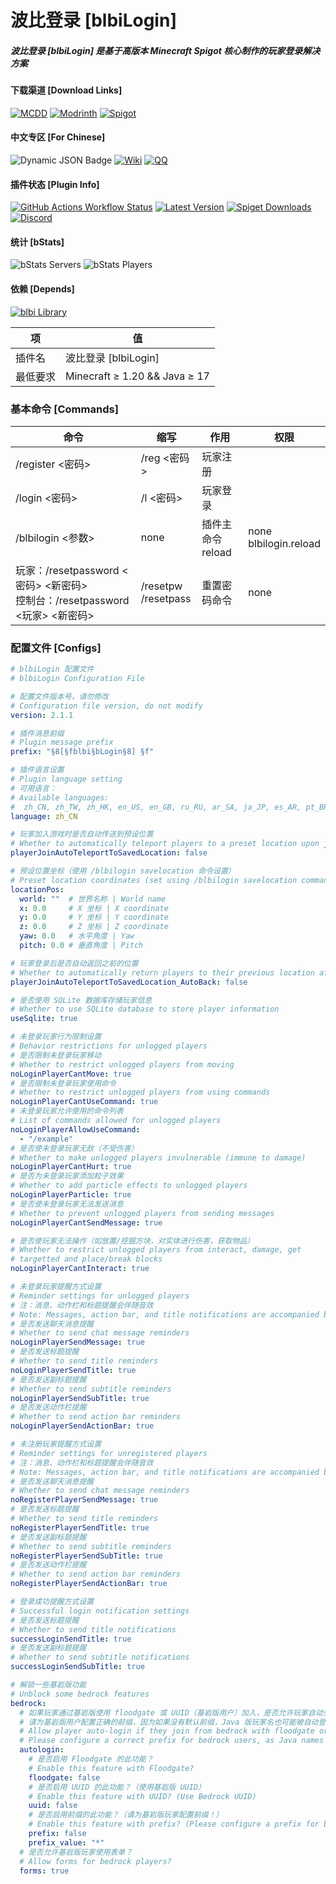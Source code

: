 # 波比登录 [blbiLogin]

##### 波比登录 [blbiLogin] 是基于高版本 Minecraft Spigot 核心制作的玩家登录解决方案

#### 下载渠道 [Download Links]

[![MCDD](https://mcdd.cn/available_min.png)](https://mcdd.cn/resources/3) [![Modrinth](https://cdn.jsdelivr.net/npm/@intergrav/devins-badges@3/assets/cozy/available/modrinth_vector.svg)](https://modrinth.com/plugin/blbilogin) [![Spigot](https://cdn.jsdelivr.net/npm/@intergrav/devins-badges@3/assets/cozy/supported/spigot_vector.svg)](https://www.spigotmc.org/resources/117672)

#### 中文专区 [For Chinese]
<img alt="Dynamic JSON Badge" src="https://img.shields.io/badge/dynamic/json?url=https%3A%2F%2Fapi.mcdd.cn%2Fddget%2Fresource%2Finfo%2F2&query=resource.version&prefix=v%20&style=for-the-badge&label=MCDD%E5%B7%B2%E5%8F%91%E5%B8%83&color=hsl(180%2C%2055%25%2C%2049%25)&link=https%3A%2F%2Fmcdd.cn%2Fresources%2F3"> [![Wiki](https://img.shields.io/badge/%E4%B8%AD%E6%96%87%E6%96%87%E6%A1%A3-blue?style=for-the-badge&label=Wiki)](https://eggfine.gitbook.io/blbilogin-docs) [![QQ](https://img.shields.io/badge/%E5%8A%A0%E5%85%A5%E7%BE%A4%E8%81%8A-blue?style=for-the-badge&label=QQ&color=white)](https://qm.qq.com/q/TWjF1qyIg2)

#### 插件状态 [Plugin Info]
[![GitHub Actions Workflow Status](https://img.shields.io/github/actions/workflow/status/EggFine/blbiLogin/gradle.yml?style=for-the-badge)](https://github.com/EggFine/blbiLogin/actions) [![Latest Version](https://img.shields.io/spiget/version/117672?style=for-the-badge&label=Latest%20Version&color=brightgreen)](https://www.spigotmc.org/resources/117672) [![Spiget Downloads](https://img.shields.io/spiget/downloads/117672?style=for-the-badge)](https://www.spigotmc.org/resources/117672) [![Discord](https://img.shields.io/discord/1256544705991147601?style=for-the-badge&label=Discord&color=pink)](https://discord.gg/KjXXbSgJru)

#### 统计 [bStats]
![bStats Servers](https://img.shields.io/bstats/servers/22490?style=for-the-badge) ![bStats Players](https://img.shields.io/bstats/players/22490?style=for-the-badge)

#### 依赖 [Depends]
[![blbi Library](https://img.shields.io/spiget/version/118213?style=for-the-badge&label=blbi%20Library&color=yellow)](https://www.spigotmc.org/resources/118213)

| 项       | 值                            |
| -------- | ----------------------------- |
| 插件名   | 波比登录 [blbiLogin]          |
| 最低要求 | Minecraft ≥ 1.20 && Java ≥ 17 |

### 基本命令 [Commands]

| 命令                                                         | 缩写                     | 作用                   | 权限                       |
| ------------------------------------------------------------ | ------------------------ | ---------------------- | -------------------------- |
| /register <密码>                                             | /reg <密码>              | 玩家注册               |                            |
| /login <密码>                                                | /l <密码>                | 玩家登录               |                            |
| /blbilogin <参数>                                            | none                     | 插件主命令<br />reload | none<br />blbilogin.reload |
| 玩家：/resetpassword <密码> <新密码><br />控制台：/resetpassword <玩家> <新密码> | /resetpw<br />/resetpass | 重置密码命令           | none                       |

### 配置文件 [Configs]

```yaml
# blbiLogin 配置文件
# blbiLogin Configuration File

# 配置文件版本号，请勿修改
# Configuration file version, do not modify
version: 2.1.1

# 插件消息前缀
# Plugin message prefix
prefix: "§8[§fblbi§bLogin§8] §f"

# 插件语言设置
# Plugin language setting
# 可用语言：
# Available languages:
#  zh_CN, zh_TW, zh_HK, en_US, en_GB, ru_RU, ar_SA, ja_JP, es_AR, pt_BR, de_DE, fr_FR
language: zh_CN

# 玩家加入游戏时是否自动传送到预设位置
# Whether to automatically teleport players to a preset location upon joining
playerJoinAutoTeleportToSavedLocation: false

# 预设位置坐标（使用 /blbilogin savelocation 命令设置）
# Preset location coordinates (set using /blbilogin savelocation command)
locationPos:
  world: ""  # 世界名称 | World name
  x: 0.0     # X 坐标 | X coordinate
  y: 0.0     # Y 坐标 | Y coordinate
  z: 0.0     # Z 坐标 | Z coordinate
  yaw: 0.0   # 水平角度 | Yaw
  pitch: 0.0 # 垂直角度 | Pitch

# 玩家登录后是否自动返回之前的位置
# Whether to automatically return players to their previous location after logging in
playerJoinAutoTeleportToSavedLocation_AutoBack: false

# 是否使用 SQLite 数据库存储玩家信息
# Whether to use SQLite database to store player information
useSqlite: true

# 未登录玩家行为限制设置
# Behavior restrictions for unlogged players
# 是否限制未登录玩家移动
# Whether to restrict unlogged players from moving
noLoginPlayerCantMove: true
# 是否限制未登录玩家使用命令
# Whether to restrict unlogged players from using commands
noLoginPlayerCantUseCommand: true
# 未登录玩家允许使用的命令列表
# List of commands allowed for unlogged players
noLoginPlayerAllowUseCommand:
  - "/example"
# 是否使未登录玩家无敌（不受伤害）
# Whether to make unlogged players invulnerable (immune to damage)
noLoginPlayerCantHurt: true
# 是否为未登录玩家添加粒子效果
# Whether to add particle effects to unlogged players
noLoginPlayerParticle: true
# 是否使未登录玩家无法发送消息
# Whether to prevent unlogged players from sending messages
noLoginPlayerCantSendMessage: true

# 是否使玩家无法操作（如放置/挖掘方块，对实体进行伤害，获取物品）
# Whether to restrict unlogged players from interact, damage, get
# targetted and place/break blocks
noLoginPlayerCantInteract: true

# 未登录玩家提醒方式设置
# Reminder settings for unlogged players
# 注：消息、动作栏和标题提醒会伴随音效
# Note: Messages, action bar, and title notifications are accompanied by sound effects
# 是否发送聊天消息提醒
# Whether to send chat message reminders
noLoginPlayerSendMessage: true
# 是否发送标题提醒
# Whether to send title reminders
noLoginPlayerSendTitle: true
# 是否发送副标题提醒
# Whether to send subtitle reminders
noLoginPlayerSendSubTitle: true
# 是否发送动作栏提醒
# Whether to send action bar reminders
noLoginPlayerSendActionBar: true

# 未注册玩家提醒方式设置
# Reminder settings for unregistered players
# 注：消息、动作栏和标题提醒会伴随音效
# Note: Messages, action bar, and title notifications are accompanied by sound effects
# 是否发送聊天消息提醒
# Whether to send chat message reminders
noRegisterPlayerSendMessage: true
# 是否发送标题提醒
# Whether to send title reminders
noRegisterPlayerSendTitle: true
# 是否发送副标题提醒
# Whether to send subtitle reminders
noRegisterPlayerSendSubTitle: true
# 是否发送动作栏提醒
# Whether to send action bar reminders
noRegisterPlayerSendActionBar: true

# 登录成功提醒方式设置
# Successful login notification settings
# 是否发送标题提醒
# Whether to send title notifications
successLoginSendTitle: true
# 是否发送副标题提醒
# Whether to send subtitle notifications
successLoginSendSubTitle: true

# 解锁一些基岩版功能
# Unblock some bedrock features
bedrock:
  # 如果玩家通过基岩版使用 floodgate 或 UUID（基岩版用户）加入，是否允许玩家自动登录？
  # 请为基岩版用户配置正确的前缀，因为如果没有默认前缀，Java 版玩家名也可能被自动登录。
  # Allow player auto-login if they join from bedrock with floodgate or UUID (of Bedrock user)?
  # Please configure a correct prefix for bedrock users, as Java names could be auto-logged in without a default prefix.
  autologin:
    # 是否启用 Floodgate 的此功能？
    # Enable this feature with Floodgate?
    floodgate: false
    # 是否启用 UUID 的此功能？（使用基岩版 UUID）
    # Enable this feature with UUID? (Use Bedrock UUID)
    uuid: false
    # 是否启用前缀的此功能？（请为基岩版玩家配置前缀！）
    # Enable this feature with prefix? (Please configure a prefix for bedrock players!)
    prefix: false
    prefix_value: "*"
  # 是否允许基岩版玩家使用表单？
  # Allow forms for bedrock players?
  forms: true


```

